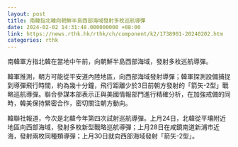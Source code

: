 ```yaml
---
layout: post
title: 南韓指北韓向朝鮮半島西部海域發射多枚巡航導彈
date: 2024-02-02 14:31:48.000000000 +08:00
link: https://news.rthk.hk/rthk/ch/component/k2/1738901-20240202.htm
categories: rthk
---
```


南韓軍方指北韓在當地中午前，向朝鮮半島西部海域，發射多枚巡航導彈。

韓軍推測，朝方可能從平安道內陸地區，向西部海域發射導彈；韓軍探測設備捕捉到導彈飛行時間，約為幾十分鐘，飛行距離少於3日前朝方發射的「箭矢-2型」戰略巡航導彈。聯合參謀本部表示正與美國情報部門進行精確分析，在加強戒備的同時，韓美保持緊密合作，密切關注朝方動向。

韓聯社報道，今次是北韓今年第四次試射巡航導彈。上月24日，北韓從平壤附近地區向西部海域，發射多枚新型戰略巡航導彈；上月28日在咸鏡南道新浦市近海，發射兩枚同種類導彈；上月30日就向西部海域發射「箭矢-2型」。
